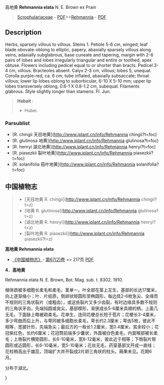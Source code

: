 高地黄 **Rehmannia elata** N. E. Brown ex Prain

> [Scrophulariaceae](http://www.iplant.cn/info/Scrophulariaceae?t=foc) - [PDF](http://www.iplant.cn/foc/pdf/Scrophulariaceae.pdf)>>[Rehmannia](http://www.iplant.cn/info/Rehmannia?t=foc) - [PDF](http://www.iplant.cn/foc/pdf/Rehmannia.pdf)

## Description

Herbs, sparsely villous to villous. Stems 1. Petiole 5-6 cm, winged; leaf blade obovate-oblong to elliptic, papery, abaxially sparsely villous along veins, adaxially subglabrous, base cuneate and tapering, margin with 2-6 pairs of lobes and lobes irregularly triangular and entire or toothed, apex obtuse. Flowers including pedicel equal to or shorter than bracts. Pedicel 3-4 cm, villous. Bracteoles absent. Calyx 2-3 cm, villous; lobes 5, unequal. Corolla purple-red, ca. 6 cm; tube inflated, abaxially subsaccate; throat villous; lower lip lobes oblong to suborbicular, 6-10 X 5-10 mm; upper lip lobes transversely oblong, 0.6-1 X 0.8-1.2 cm, subequal. Filaments glabrous. Style slightly longer than stamens. Fl. Jun.


> **Habait** : 
>* Hubei.



### Parsublist

* [R.  chingii  天目地黄](http://www.iplant.cn/info/Rehmannia chingii?t=foc)
* [R.  glutinosa  地黄](http://www.iplant.cn/info/Rehmannia glutinosa?t=foc)
* [R.  henryi  湖北地黄](http://www.iplant.cn/info/Rehmannia henryi?t=foc)
* [R.  piasezkii  裂叶地黄](http://www.iplant.cn/info/Rehmannia piasezkii?t=foc)
* [R.  solanifolia  茄叶地黄](http://www.iplant.cn/info/Rehmannia solanifolia?t=foc)


## 中国植物志

> * [天目地黄  R.  chingii](http://www.iplant.cn/info/Rehmannia chingii?t=z)
> * [地黄  R.  glutinosa](http://www.iplant.cn/info/Rehmannia glutinosa?t=z)
> * [湖北地黄  R.  henryi](http://www.iplant.cn/info/Rehmannia henryi?t=z)
> * [裂叶地黄  R.  piasezkii](http://www.iplant.cn/info/Rehmannia piasezkii?t=z)


**高地黄 Rehmannia elata**

* [《中国植物志》](http://www.iplant.cn/frps)- [第67(2)卷](http://www.iplant.cn/frps/vol/67(2)) >> 217页 [PDF](http://www.iplant.cn/frps/pdf/67(2)/217.pdf)


**4．高地黄**

Rehmannia elata N. E. Brown, Bot. Mag. sub. t. 8302. 1910.

植体疏被多细胞长柔毛和柔毛，茎单一。叶全部在茎上互生，基部的长达17厘米，向上逐渐缩小；叶、片纸质，倒卵状矩圆形至椭圆形，每边具2-6枚急尖、全缘而不规则的三角状裂片（或粗齿），或这些裂片又多少齿裂，有时边缘具多数不规则的三角状牙齿，先端钝圆或突尖，基部楔形，渐狭成长5-6厘米具翅的柄，上面几无毛，下面脉上略被疏柔毛。花单生，连同花梗总长短于苞片；花梗长3-4厘米，多少弯曲而后上升，与萼同被多细胞长柔毛，萼长约2.3厘米；萼齿5枚，彼此不相等，宽披针形，先端急尖；最后方的一枚长1.2厘米，宽0.4厘米，其余较小；花冠紫红色，长约6厘米；花冠筒前端多少囊状，外面被白色柔毛，内面喉部被长柔毛；上唇裂片横矩圆形，长6-10毫米，宽8-12毫米，彼此近于相等；下唇裂片矩圆形或近圆形，长6-10毫米，宽5-10毫米；花丝无毛，药室基部叉开成一直线；花柱稍高出于雄蕊，顶端扩大并开裂成2片卵三角状的柱头。蒴果未见。花期6月。

分布于湖北。



}
